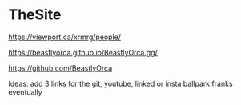 # TheSite

https://viewport.ca/xrmrg/people/

https://beastlyorca.github.io/BeastlyOrca.gg/

https://github.com/BeastlyOrca


Ideas: 
add 3 links for the git, youtube, linked or insta
ballpark franks eventually
